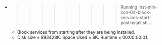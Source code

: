 * >>>>>>>>> Running inst-min-con-04-block-services-start-postinstall.sh ...
  * Block services from starting after they are being installed.
  * Disk size = 893428K. Space Used = 8K. Runtime = 00:00:00:01.
